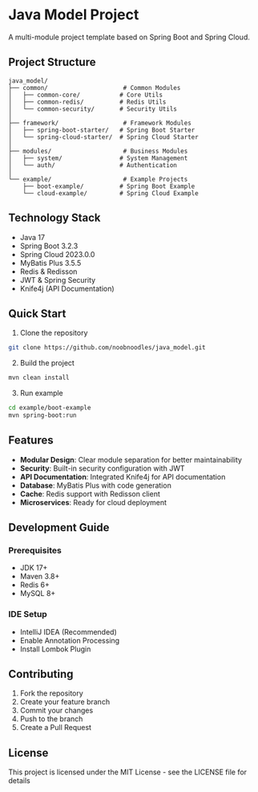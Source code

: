 # Java Model Project

A multi-module project template based on Spring Boot and Spring Cloud.

## Project Structure

```
java_model/
├── common/                     # Common Modules
│   ├── common-core/           # Core Utils
│   ├── common-redis/          # Redis Utils
│   └── common-security/       # Security Utils
│
├── framework/                  # Framework Modules
│   ├── spring-boot-starter/   # Spring Boot Starter
│   └── spring-cloud-starter/  # Spring Cloud Starter
│
├── modules/                    # Business Modules
│   ├── system/                # System Management
│   └── auth/                  # Authentication
│
└── example/                    # Example Projects
    ├── boot-example/          # Spring Boot Example
    └── cloud-example/         # Spring Cloud Example
```

## Technology Stack

- Java 17
- Spring Boot 3.2.3
- Spring Cloud 2023.0.0
- MyBatis Plus 3.5.5
- Redis & Redisson
- JWT & Spring Security
- Knife4j (API Documentation)

## Quick Start

1. Clone the repository
```bash
git clone https://github.com/noobnoodles/java_model.git
```

2. Build the project
```bash
mvn clean install
```
3. Run example
```bash
cd example/boot-example
mvn spring-boot:run
```

## Features

- **Modular Design**: Clear module separation for better maintainability
- **Security**: Built-in security configuration with JWT
- **API Documentation**: Integrated Knife4j for API documentation
- **Database**: MyBatis Plus with code generation
- **Cache**: Redis support with Redisson client
- **Microservices**: Ready for cloud deployment

## Development Guide

### Prerequisites
- JDK 17+
- Maven 3.8+
- Redis 6+
- MySQL 8+

### IDE Setup
- IntelliJ IDEA (Recommended)
- Enable Annotation Processing
- Install Lombok Plugin

## Contributing

1. Fork the repository
2. Create your feature branch
3. Commit your changes
4. Push to the branch
5. Create a Pull Request

## License

This project is licensed under the MIT License - see the LICENSE file for details

